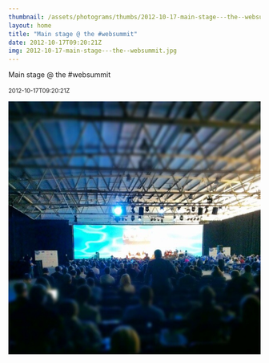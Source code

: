 ```yaml
---
thumbnail: /assets/photograms/thumbs/2012-10-17-main-stage---the--websummit.png
layout: home
title: "Main stage @ the #websummit"
date: 2012-10-17T09:20:21Z
img: 2012-10-17-main-stage---the--websummit.jpg
---
```


Main stage @ the #websummit

<small>2012-10-17T09:20:21Z</small>

![Main stage @ the #websummit](/assets/photograms/original/2012-10-17-main-stage---the--websummit.jpg)
